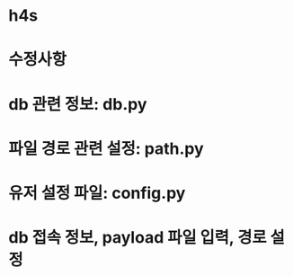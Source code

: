 # h4s

# 수정사항
# db 관련 정보: db.py
# 파일 경로 관련 설정: path.py
# 유저 설정 파일: config.py
#              db 접속 정보, payload 파일 입력, 경로 설정
